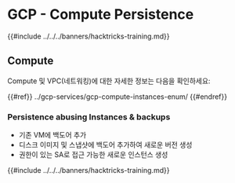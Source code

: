# GCP - Compute Persistence

{{#include ../../../banners/hacktricks-training.md}}

## Compute

Compute 및 VPC(네트워킹)에 대한 자세한 정보는 다음을 확인하세요:

{{#ref}}
../gcp-services/gcp-compute-instances-enum/
{{#endref}}

### Persistence abusing Instances & backups

- 기존 VM에 백도어 추가
- 디스크 이미지 및 스냅샷에 백도어 추가하여 새로운 버전 생성
- 권한이 있는 SA로 접근 가능한 새로운 인스턴스 생성

{{#include ../../../banners/hacktricks-training.md}}
